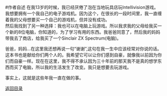 #作者自述
在我13岁的时候，我已经厌倦了泡在当地玩具店玩Intellivision游戏。我想要拥有一个我自己的电子游戏机。因为这个，在很长的一段时间里，我一直缠着我的父母想要买一个自己的游戏机，但并没有成功。  
然后我找到了另一种选择：我也可以在电脑上玩游戏。所以我求我的父母给我买一个新的8位电脑，你知道的，为了学习有用的东西。我爸爸同意了，然后我的妈妈带我去了商店，给我买了一个Sinclair ZX Spectrum(电脑)。 
   
爸爸，妈妈...在这里我还想再说一句“谢谢”,这句在我一生中应该经常对你说的话。这本书也是献给你们两个人的。我希望它可以让你们感到自豪，就像我以前因为你们而自豪一样。现在在这里，我不得不承认因为三十年前的那天我不是真的想学东西而买了电脑，所以我的生活发生了改变。我只是想要去玩游戏。  
  
事实上，这就是这些年我一直在做的事。

[返回目录](https://github.com/cynthia-n/e-book/blob/master/metaprogramming_ruby2/metaprogramming_ruby2_index.md)